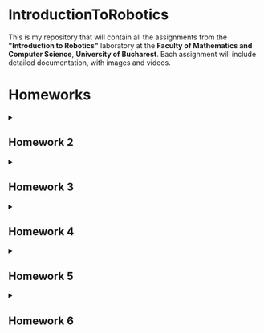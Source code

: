 # IntroductionToRobotics

This is my repository that will contain all the assignments from the **"Introduction to Robotics"** laboratory at the **Faculty of Mathematics and Computer Science**, **University of Bucharest**. Each assignment will include detailed documentation, with images and videos.

# Homeworks

<details>
<summary><h2> Homework 2</summary>
<br>
This assignment focuses on controlling an RGB LED using three potentiometers (one for each color).



For the implementation, I used:

* An RGB LED
* 3 potentiometers
* 6 resistors of 100 ohms (I connected three in series for each because I only had one 330-ohm resistor)
* 1 resistor of 330 ohms

Photo with first homework:

![Tema 1](./Imagini/tema1.jpg)



This is the video with first homework: https://www.youtube.com/watch?v=EDOw4xzkUVw&ab_channel=IulianMarin
</details>



<details>
<summary><h2> Homework 3</summary>
<br>
This assignment involves simulating a 3-floor elevator control system using
LEDs, buttons, and a buzzer with Arduino.

Components
* LEDs (At least 4: 3 for the floors and 1 for the elevator’s operational
state)
* Buttons
* Buzzer 
* Resistors and wires as needed

This code has functionalities only for the 1st and 3rd floor and has some bugs.The project's functionality is the one shown in the following video.: https://www.youtube.com/shorts/kLPn3MB_2u4

Below is a photo with the assembled homework.

![Tema 2](./Imagini/tema2.jpg)


</details>

<details>
<summary><h2> Homework 4</summary>
<br>
This project involves implementing a 7-segment display using Arduino, where you can 'draw' by lighting up segments one by one.


**General description:** We will use the joystick to control the position of the segment and 'draw' on the display. The movement between segments should be natural, meaning they should transition from the current position only to neighboring segments, without passing through 'walls'.

**Components**:
* 7 segment display (1)
* 1 joystick
* resistors and wires

**Requirement**: The initial position should be on the DP. The current
position always blinks (irrespective of the fact that the segment is on or
off). Use the joystick to move from one position to neighbors (see table for
corresponding movement). Short pressing the button toggles the segment
state from ON to OFF or from OFF to ON. Long pressing the button
resets the entire display by turning all the segments OFF and moving the
current position to the decimal point.
![Tema 4](./Imagini/tema3.jpg)

Link with the video: [here](https://youtube.com/shorts/8ki4eayzJKo)

</details>



<details>
<summary><h2> Homework 5</summary>
<br>
In this project, I created a timer using a 4 digit 7-segment display, 3 buttons (one for start/stop, one for saving laps, and one for reset). To save Arduino pins, I used a 74HC595 shift register.  <br>
<br>

**General description**: Using the 4 digit 7 segment display and 3 buttons,
we should implement a stopwatch timer that counts in 10ths of a second
and has a save lap functionality (similar to most basic stopwatch functions
on most phones).

The **components** I used are:
* 4-digit 7-segment display
* 3 buttons
* 74HC595 shift register
* Resistors and wires


**Requirement**:  The starting value of the 4 digit 7 segment display should
be ”000.0”. The buttons should have the following functionalities:
* Button 1: Start / pause.
* Button 2: Reset (if in pause mode). Reset saved laps (if in lap
viewing mode).
* Button 3: Save lap (if in counting mode), cycle through last saved
laps (up to 4 laps).


**Workflow**:
1. Display shows ”000.0”. When pressing the Start button, the timer
should start.
2. During timer counter, each time you press the lap button, you should
save that timer’s value in memory (not persistent, it is OK to be
deleted upon reset), up to 4 laps (or more if you want); pressing the
5th time should override the 1st saved one. If you press the reset
button while timer works, nothing happens. If you press the pause
button, the timer stops.
3. In Pause Mode, the lap flag button doesn’t work anymore. Pressing
the reset button resets you to 000.0.
4. After reset, you can now press the flag buttons to cycle through the
lap times. Each time you press the flag button, it takes you to the
next saved lap. Pressing it continuously should cycle you through it
continuously. Pressing the reset button while in this state resets all
your flags and takes the timer back to ”000.0”.

![Tema 5](./Imagini/tema5.jpg)


Link with the video: [here](https://www.youtube.com/shorts/0NJ0U_hqhgI)
</details>



<details>
<summary><h2> Homework 6</summary>
<br>
The purpose of this assignment was to implement a menu through Arduino's serial communication to control various parameters of sensors. Specifically, we had to develop a '<i>Smart Environment Monitor and Logger</i>' using Arduino

To accomplish this assignment, I needed the following:
* Ultrasonic Sensor (HC-SR04)
* LDR (Light-Dependent Resistor) aka Photocell aka Photoresistor aka Light
Sensor
* RGB Led

The menu structure is as follows (text taken from the assignment):

<b>1.Sensor Settings:</b>

* 1.1 Adjust Sensors Sampling Interval.
* 1.2 Set Ultrasonic Alert Threshold.
* 1.3 Set LDR (Light Dependent Resistor) Alert Threshold.
* 1.4 Return to the main menu.

<b>2.Reset Logger Data:</b>
* 2.1 Confirm Data Reset (Yes).
* 2.2 Confirm Data Reset (No).

**3.System Status:**
* 3.1 Display Current Sensor Readings.
* 3.2 Display Current Sensor Settings.
        
* 3.3 Display Logged Data.
* 3.4 Return to the main menu.

**4.RGB LED Control:**
* 4.1 Manual Color Control.
* 4.2 Toggle Automatic Mode for LED.
* 4.3 Return to the main menu.


Link with the video: [here](https://www.youtube.com/watch?v=kUFAfjDHYBo)

Photos:

![Tema 6](./Imagini/tema6_1.jpg)
![Tema 6_2](./Imagini/tema6_2.jpg)


</details>



